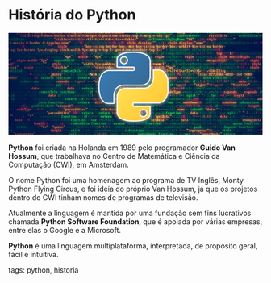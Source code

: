# História do Python

![logo do python](./img/Python.png)

**Python** foi criada na Holanda em 1989 pelo programador **Guido Van Hossum**, que trabalhava no Centro de Matemática e Ciência da Computação (CWI), em Amsterdam.

O nome Python foi uma homenagem ao programa de TV Inglês, Monty Python Flying Circus, e foi ideia do próprio Van Hossum, já que os projetos dentro do CWI tinham nomes de programas de televisão.

Atualmente a linguagem é mantida por uma fundação sem fins lucrativos chamada **Python Software Foundation**, que é apoiada por várias empresas, entre elas o Google e a Microsoft.

**Python** é uma linguagem multiplataforma, interpretada, de propósito geral, fácil e intuitiva.

tags: python, historia